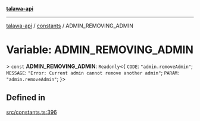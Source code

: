 [**talawa-api**](../../README.md)

***

[talawa-api](../../modules.md) / [constants](../README.md) / ADMIN\_REMOVING\_ADMIN

# Variable: ADMIN\_REMOVING\_ADMIN

\> `const` **ADMIN\_REMOVING\_ADMIN**: `Readonly`\<\{ `CODE`: `"admin.removeAdmin"`; `MESSAGE`: `"Error: Current admin cannot remove another admin"`; `PARAM`: `"admin.removeAdmin"`; \}\>

## Defined in

[src/constants.ts:396](https://github.com/PalisadoesFoundation/talawa-api/blob/6bd0fecc1032af2aa70d925c85724d9fec2350f9/src/constants.ts#L396)
